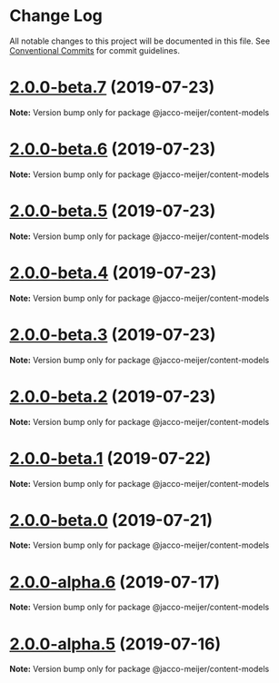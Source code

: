 # Change Log

All notable changes to this project will be documented in this file.
See [Conventional Commits](https://conventionalcommits.org) for commit guidelines.

# [2.0.0-beta.7](https://github.com/jaccomeijer/wheelroom/compare/@jacco-meijer/content-models@2.0.0-beta.6...@jacco-meijer/content-models@2.0.0-beta.7) (2019-07-23)

**Note:** Version bump only for package @jacco-meijer/content-models





# [2.0.0-beta.6](https://github.com/jaccomeijer/wheelroom/compare/@jacco-meijer/content-models@2.0.0-beta.5...@jacco-meijer/content-models@2.0.0-beta.6) (2019-07-23)

**Note:** Version bump only for package @jacco-meijer/content-models





# [2.0.0-beta.5](https://github.com/jaccomeijer/wheelroom/compare/@jacco-meijer/content-models@2.0.0-beta.4...@jacco-meijer/content-models@2.0.0-beta.5) (2019-07-23)

**Note:** Version bump only for package @jacco-meijer/content-models





# [2.0.0-beta.4](https://github.com/jaccomeijer/wheelroom/compare/@jacco-meijer/content-models@2.0.0-beta.3...@jacco-meijer/content-models@2.0.0-beta.4) (2019-07-23)

**Note:** Version bump only for package @jacco-meijer/content-models





# [2.0.0-beta.3](https://github.com/jaccomeijer/wheelroom/compare/@jacco-meijer/content-models@2.0.0-beta.2...@jacco-meijer/content-models@2.0.0-beta.3) (2019-07-23)

**Note:** Version bump only for package @jacco-meijer/content-models





# [2.0.0-beta.2](https://github.com/jaccomeijer/wheelroom/compare/@jacco-meijer/content-models@2.0.0-beta.1...@jacco-meijer/content-models@2.0.0-beta.2) (2019-07-23)

**Note:** Version bump only for package @jacco-meijer/content-models





# [2.0.0-beta.1](https://github.com/jaccomeijer/wheelroom/compare/@jacco-meijer/content-models@2.0.0-beta.0...@jacco-meijer/content-models@2.0.0-beta.1) (2019-07-22)

**Note:** Version bump only for package @jacco-meijer/content-models





# [2.0.0-beta.0](https://github.com/jaccomeijer/wheelroom/compare/@jacco-meijer/content-models@2.0.0-alpha.6...@jacco-meijer/content-models@2.0.0-beta.0) (2019-07-21)

**Note:** Version bump only for package @jacco-meijer/content-models





# [2.0.0-alpha.6](https://github.com/jaccomeijer/wheelroom/compare/@jacco-meijer/content-models@2.0.0-alpha.5...@jacco-meijer/content-models@2.0.0-alpha.6) (2019-07-17)

**Note:** Version bump only for package @jacco-meijer/content-models





# [2.0.0-alpha.5](https://github.com/jaccomeijer/wheelroom/compare/@jacco-meijer/content-models@2.0.0-alpha.4...@jacco-meijer/content-models@2.0.0-alpha.5) (2019-07-16)

**Note:** Version bump only for package @jacco-meijer/content-models

